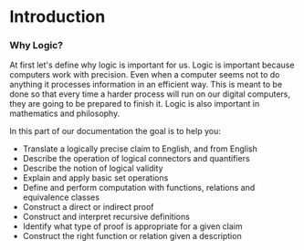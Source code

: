 # Introduction

### Why Logic?

At first let's define why logic is important for us. Logic is important because computers work with precision. Even when a computer seems not to do anything it processes information in an efficient way. This is meant to be done so that every time a harder process will run on our digital computers, they are going to be prepared to finish it. Logic is also important in mathematics and philosophy.

In this part of our documentation the goal is to help you:

* Translate a logically precise claim to English, and from English
* Describe the operation of logical connectors and quantifiers
* Describe the notion of logical validity
* Explain and apply basic set operations
* Define and perform computation with functions, relations and equivalence classes
* Construct a direct or indirect proof
* Construct and interpret recursive definitions
* Identify what type of proof is appropriate for a given claim
* Construct the right function or relation given a description



